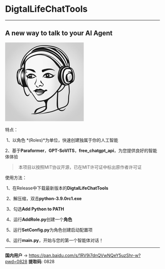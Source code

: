 #                                                                  DigtalLifeChatTools

----



##                                                                                        A new way to talk to your AI Agent



![LOGO](/png/Logo.png)



特点：

​	1、以角色 *(Roles)*为单位，快速创建独属于你的人工智能

​	2、基于**Paraformer**，**GPT-SoVITS**，**free_chatgpt_api**，为您提供良好的智能体体验

> ​	本项目以按照MIT协议开源，已在MIT许可证中标出原作者许可证

使用方法：

​	1、在Release中下载最新版本的**DigtalLifeChatTools**

​	2、解压缩，双击**python-3.9.0rc1.exe**

​	3、勾选**Add Python to PATH**

​	4、运行**AddRole.py**创建一个**角色**

​	5、运行**SetConfig.py**为角色创建启动配置项

​	6、运行**main.py**，开始与您的第一个智能体对话！

----
**国内用户** → https://pan.baidu.com/s/1RV9i7dnQVwNQeY5uzShr-w?pwd=0828 
            **提取码**: 0828 

